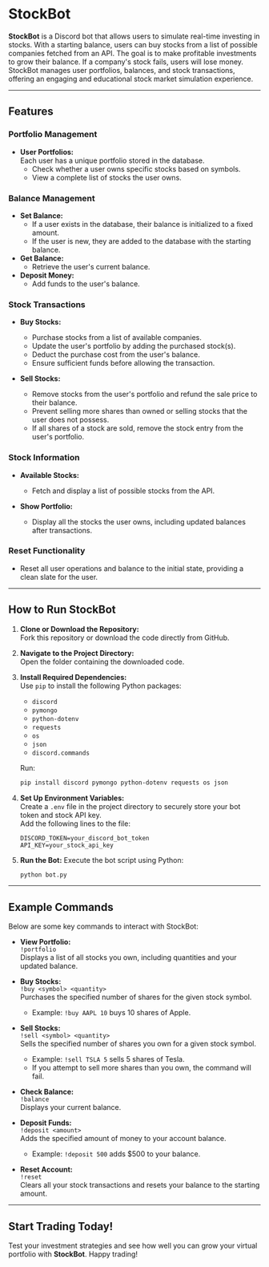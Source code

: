 # StockBot

**StockBot** is a Discord bot that allows users to simulate real-time investing in stocks. With a starting balance, users can buy stocks from a list of possible companies fetched from an API. The goal is to make profitable investments to grow their balance. If a company's stock fails, users will lose money. StockBot manages user portfolios, balances, and stock transactions, offering an engaging and educational stock market simulation experience.

---

## Features

### **Portfolio Management**
- **User Portfolios:**  
  Each user has a unique portfolio stored in the database.  
  - Check whether a user owns specific stocks based on symbols.
  - View a complete list of stocks the user owns.

### **Balance Management**
- **Set Balance:**  
  - If a user exists in the database, their balance is initialized to a fixed amount.  
  - If the user is new, they are added to the database with the starting balance.  
- **Get Balance:**  
  - Retrieve the user's current balance.  
- **Deposit Money:**  
  - Add funds to the user's balance.  

### **Stock Transactions**
- **Buy Stocks:**  
  - Purchase stocks from a list of available companies.  
  - Update the user's portfolio by adding the purchased stock(s).  
  - Deduct the purchase cost from the user's balance.  
  - Ensure sufficient funds before allowing the transaction.  

- **Sell Stocks:**  
  - Remove stocks from the user's portfolio and refund the sale price to their balance.  
  - Prevent selling more shares than owned or selling stocks that the user does not possess.  
  - If all shares of a stock are sold, remove the stock entry from the user's portfolio.  

### **Stock Information**
- **Available Stocks:**  
  - Fetch and display a list of possible stocks from the API.  

- **Show Portfolio:**  
  - Display all the stocks the user owns, including updated balances after transactions.

### **Reset Functionality**
- Reset all user operations and balance to the initial state, providing a clean slate for the user.

---

## How to Run StockBot

1. **Clone or Download the Repository:**  
   Fork this repository or download the code directly from GitHub.  

2. **Navigate to the Project Directory:**  
   Open the folder containing the downloaded code.  

3. **Install Required Dependencies:**  
   Use `pip` to install the following Python packages:  
   - `discord`  
   - `pymongo`  
   - `python-dotenv`  
   - `requests`  
   - `os`  
   - `json`  
   - `discord.commands`  

   Run:  
   ```bash
   pip install discord pymongo python-dotenv requests os json
   ```
4. **Set Up Environment Variables:**  
   Create a `.env` file in the project directory to securely store your bot token and stock API key.  
   Add the following lines to the file:  
   ```plaintext
   DISCORD_TOKEN=your_discord_bot_token
   API_KEY=your_stock_api_key
   ```
5. **Run the Bot:**
   Execute the bot script using Python:
   ```python
   python bot.py
   ```

---

## Example Commands

Below are some key commands to interact with StockBot:

- **View Portfolio:**  
  `!portfolio`  
  Displays a list of all stocks you own, including quantities and your updated balance.  

- **Buy Stocks:**  
  `!buy <symbol> <quantity>`  
  Purchases the specified number of shares for the given stock symbol.  
  - Example: `!buy AAPL 10` buys 10 shares of Apple.  

- **Sell Stocks:**  
  `!sell <symbol> <quantity>`  
  Sells the specified number of shares you own for a given stock symbol.  
  - Example: `!sell TSLA 5` sells 5 shares of Tesla.  
  - If you attempt to sell more shares than you own, the command will fail.  

- **Check Balance:**  
  `!balance`  
  Displays your current balance.  

- **Deposit Funds:**  
  `!deposit <amount>`  
  Adds the specified amount of money to your account balance.  
  - Example: `!deposit 500` adds $500 to your balance.  

- **Reset Account:**  
  `!reset`  
  Clears all your stock transactions and resets your balance to the starting amount.  

---

## Start Trading Today!

Test your investment strategies and see how well you can grow your virtual portfolio with **StockBot**. Happy trading!
